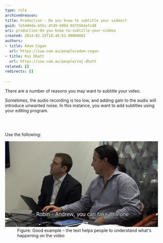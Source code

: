 ```yaml
---
type: rule
archivedreason: 
title: Production - Do you know to subtitle your videos?
guid: fe5449da-b55c-47d9-b09d-0375582efc48
uri: production-do-you-know-to-subtitle-your-videos
created: 2014-02-25T18:44:53.0000000Z
authors:
- title: Adam Cogan
  url: https://ssw.com.au/people/adam-cogan
- title: Raj Dhatt
  url: https://ssw.com.au/people/raj-dhatt
related: []
redirects: []

---
```



<p>​There are a number of reasons you may want to subtitle your video.</p><p>Sometimes, the audio recording is too low, and adding gain to the audio will introduce unwanted noise. In this instance, you want to add subtitles using your editing program.</p>
<br><excerpt class='endintro'></excerpt><br>
<p>​​Use the following:</p><dl class="goodImage"><dt><img src="subtitle.jpg" alt="Have a subtitle" /></dt><dd>Figure: Good example – the text helps people to understand what's happening on the video</dd></dl>


